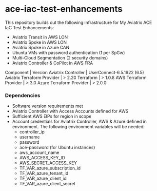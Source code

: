 # ace-iac-test-enhancements
This repository builds out the following infrastructure for My Aviatrix ACE IaC Test Enhancements:
- Aviatrix Transit in AWS LON
- Aviatrix Spoke in AWS LON
- Aviatrix Spoke in Azure CAN
- Ubuntu VMs with password authentication (1 per SpGw)
- Multi-Cloud Segmentation (2 security domains)
- Aviatrix Controller & CoPilot in AWS FRA

Component | Version
Aviatrix Controller | UserConnect-6.5.1922 (6.5)
Aviatrix Terraform Provider | > 2.20
Terraform | > 1.0.8
AWS Terraform Provider | > 3.0
Azure Terraform Provider | > 2.0.0

### Dependencies

- Software version requirements met
- Aviatrix Controller with Access Accounts defined for AWS
- Sufficient AWS EIPs for region in scope
- Account credentials for Aviatrix Controller, AWS & Azure defined in environment. The following environment variables will be needed:
  - controller_ip
  - username
  - password
  - ace-password (for Ubuntu instances)
  - aws_account_name
  - AWS_ACCESS_KEY_ID
  - AWS_SECRET_ACCESS_KEY
  - TF_VAR_azure_subscription_id
  - TF_VAR_azure_tenant_id
  - TF_VAR_azure_client_id
  - TF_VAR_azure_client_secret 


